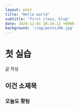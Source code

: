 ```yaml
---
layout: post
title: "Hello world"
subtitle: "first class, blog"
date: 2020-11-01 10:34:13 +0900
background: '/img/posts/06.jpg'
---
```


# 첫 실습
글 작성

## 이건 소제목

### 오늘도 홧팅